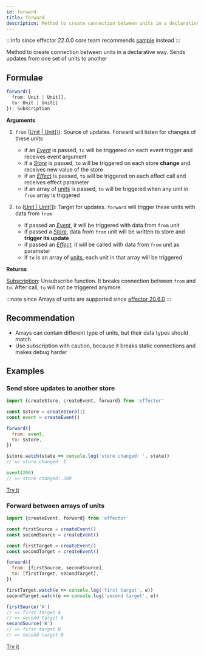 ```yaml
---
id: forward
title: forward
description: Method to create connection between units in a declarative way. Sends updates from one set of units to another
---
```


:::info since effector 22.0.0 core team recommends [sample](./sample.md) instead :::

Method to create connection between units in a declarative way. Sends updates from one set of units to another

## Formulae

```ts
forward({
  from: Unit | Unit[],
  to: Unit | Unit[]
}): Subscription
```

**Arguments**

1. `from` ([Unit | Unit\[\]](../../glossary.md#common-unit)): Source of updates. Forward will listen for changes of these units

   - if an [_Event_] is passed, `to` will be triggered on each event trigger and receives event argument
   - if a [_Store_] is passed, `to` will be triggered on each store **change** and receives new value of the store
   - if an [_Effect_] is passed, `to` will be triggered on each effect call and receives effect parameter
   - if an array of [units](../../glossary.md#common-unit) is passed, `to` will be triggered when any unit in `from` array is triggered

2. `to` ([Unit | Unit\[\]](../../glossary.md#common-unit)): Target for updates. `forward` will trigger these units with data from `from`
   - if passed an [_Event_], it will be triggered with data from `from` unit
   - if passed a [_Store_], data from `from` unit will be written to store and **trigger its update**
   - if passed an [_Effect_], it will be called with data from `from` unit as parameter
   - if `to` is an array of [units](../../glossary.md#common-unit), each unit in that array will be triggered

**Returns**

[Subscription](../../glossary.md#subscription): Unsubscribe function. It breaks connection between `from` and `to`. After call, `to` will not be triggered anymore.

:::note since
Arrays of units are supported since [effector 20.6.0](https://changelog.effector.dev/#effector-20-6-0)
:::

## Recommendation

- Arrays can contain different type of units, but their data types should match
- Use subscription with caution, because it breaks static connections and makes debug harder

## Examples

### Send store updates to another store

```js
import {createStore, createEvent, forward} from 'effector'

const $store = createStore(1)
const event = createEvent()

forward({
  from: event,
  to: $store,
})

$store.watch(state => console.log('store changed: ', state))
// => store changed: 1

event(200)
// => store changed: 200
```

[Try it](https://share.effector.dev/UeJbgRG9)

### Forward between arrays of units

```js
import {createEvent, forward} from 'effector'

const firstSource = createEvent()
const secondSource = createEvent()

const firstTarget = createEvent()
const secondTarget = createEvent()

forward({
  from: [firstSource, secondSource],
  to: [firstTarget, secondTarget],
})

firstTarget.watch(e => console.log('first target', e))
secondTarget.watch(e => console.log('second target', e))

firstSource('A')
// => first target A
// => second target A
secondSource('B')
// => first target B
// => second target B
```

[Try it](https://share.effector.dev/8aVpg8nU)

[_effect_]: Effect.md
[_store_]: Store.md
[_event_]: Event.md

